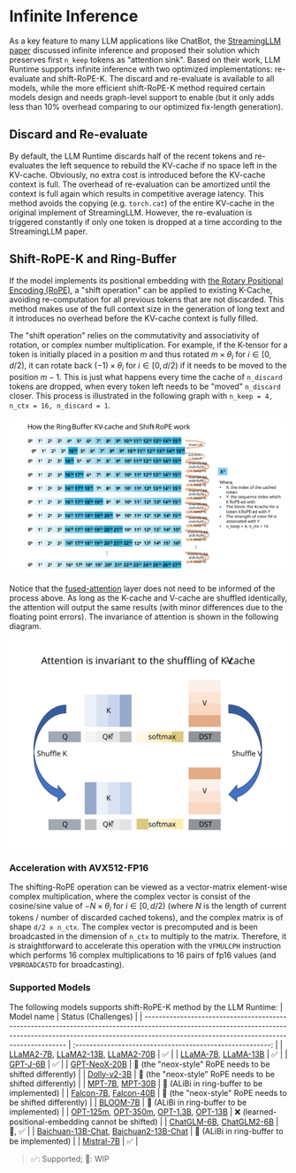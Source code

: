 Infinite Inference
==================

As a key feature to many LLM applications like ChatBot, the [StreamingLLM paper](https://arxiv.org/abs/2309.17453) discussed infinite inference and proposed their solution which preserves first `n_keep` tokens as "attention sink". Based on their work, LLM Runtime supports infinite inference with two optimized implementations: re-evaluate and shift-RoPE-K. The discard and re-evaluate is available to all models, while the more efficient shift-RoPE-K method required certain models design and needs graph-level support to enable (but it only adds less than 10% overhead comparing to our optimized fix-length generation).

## Discard and Re-evaluate
By default, the LLM Runtime discards half of the recent tokens and re-evaluates the left sequence to rebuild the KV-cache if no space left in the KV-cache. Obviously, no extra cost is introduced before the KV-cache context is full. The overhead of re-evaluation can be amortized until the context is full again which results in competitive average latency. This method avoids the copying (e.g. `torch.cat`) of the entire KV-cache in the original implement of StreamingLLM. However, the re-evaluation is triggered constantly if only one token is dropped at a time according to the StreamingLLM paper.

## Shift-RoPE-K and Ring-Buffer
If the model implements its positional embedding with [the Rotary Positional Encoding (RoPE)](https://arxiv.org/abs/2104.09864), a "shift operation" can be applied to existing K-Cache, avoiding re-computation for all previous tokens that are not discarded. This method makes use of the full context size in the generation of long text and it introduces no overhead before the KV-cache context is fully filled.

The "shift operation" relies on the commutativity and associativity of rotation, or complex number multiplication. For example, if the K-tensor for a token is initially placed in a position $m$ and thus rotated $m\times\theta_i \text{ for } i \in \left[0, d/2\right)$, it can rotate back $(-1)\times\theta_i \text{ for } i \in \left[0, d/2\right)$ if it needs to be moved to the position $m-1$. This is just what happens every time the cache of `n_discard` tokens are dropped, when every token left needs to be "moved" `n_discard` closer. This process is illustrated in the following graph with `n_keep = 4, n_ctx = 16, n_discard = 1`.

![Shift-RoPE graph](./imgs/shift-rope.svg)

Notice that the [fused-attention](./fused_attention.md) layer does not need to be informed of the process above. As long as the K-cache and V-cache are shuffled identically, the attention will output the same results (with minor differences due to the floating point errors). The invariance of attention is shown in the following diagram.

![Attention's shuffle invariance](./imgs/shuffle-attn.svg)

### Acceleration with AVX512-FP16
The shifting-RoPE operation can be viewed as a vector-matrix element-wise complex multiplication, where the complex vector is consist of the cosine/sine value of $-N \times \theta_i \text{ for } i \in \left[0, d/2\right)$ (where $N$ is the length of current tokens / number of discarded cached tokens), and the complex matrix is of shape `d/2 x n_ctx`. The complex vector is precomputed and is been broadcasted in the dimension of `n_ctx` to multiply to the matrix. Therefore, it is straightforward to accelerate this operation with the `VFMULCPH` instruction which performs 16 complex multiplications to 16 pairs of fp16 values (and `VPBROADCASTD` for broadcasting).

### Supported Models
The following models supports shift-RoPE-K method by the LLM Runtime:
| Model name                                                                                                                                                                                                           |                    Status (Challenges)                    |
| -------------------------------------------------------------------------------------------------------------------------------------------------------------------------------------------------------------------- | :-------------------------------------------------------: |
| [LLaMA2-7B](https://huggingface.co/meta-llama/Llama-2-7b-chat-hf), [LLaMA2-13B](https://huggingface.co/meta-llama/Llama-2-13b-chat-hf), [LLaMA2-70B](https://huggingface.co/meta-llama/Llama-2-70b-chat-hf)          |                             ✅                             |
| [LLaMA-7B](https://huggingface.co/decapoda-research/llama-7b-hf), [LLaMA-13B](https://huggingface.co/decapoda-research/llama-13b-hf)                                                                                 |                             ✅                             |
| [GPT-J-6B](https://huggingface.co/EleutherAI/gpt-j-6b)                                                                                                                                                               |                             ✅                             |
| [GPT-NeoX-20B](https://huggingface.co/EleutherAI/gpt-neox-20b)                                                                                                                                                       | 🚧 (the "neox-style" RoPE needs to be shifted differently) |
| [Dolly-v2-3B](https://huggingface.co/databricks/dolly-v2-3b)                                                                                                                                                         | 🚧 (the "neox-style" RoPE needs to be shifted differently) |
| [MPT-7B](https://huggingface.co/mosaicml/mpt-7b), [MPT-30B](https://huggingface.co/mosaicml/mpt-30b)                                                                                                                 |        🚧 (ALiBi in ring-buffer to be implemented)         |
| [Falcon-7B](https://huggingface.co/tiiuae/falcon-7b), [Falcon-40B](https://huggingface.co/tiiuae/falcon-40b)                                                                                                         | 🚧 (the "neox-style" RoPE needs to be shifted differently) |
| [BLOOM-7B](https://huggingface.co/bigscience/bloomz-7b1)                                                                                                                                                             |        🚧 (ALiBi in ring-buffer to be implemented)         |
| [OPT-125m](https://huggingface.co/facebook/opt-125m), [OPT-350m](https://huggingface.co/facebook/opt-350m), [OPT-1.3B](https://huggingface.co/facebook/opt-1.3b), [OPT-13B](https://huggingface.co/facebook/opt-13b) |    ❌ (learned-positional-embedding cannot be shifted)     |
| [ChatGLM-6B](https://huggingface.co/THUDM/chatglm-6b), [ChatGLM2-6B](https://huggingface.co/THUDM/chatglm2-6b)                                                                                                       |                           🚧, ✅                            |
| [Baichuan-13B-Chat](https://huggingface.co/baichuan-inc/Baichuan-13B-Chat), [Baichuan2-13B-Chat](https://huggingface.co/baichuan-inc/Baichuan2-13B-Chat)                                                             |        🚧 (ALiBi in ring-buffer to be implemented)         |
| [Mistral-7B](https://huggingface.co/mistralai/Mistral-7B-v0.1)                                                                                                                                                       |                             ✅                             |

> ✅: Supported; 🚧: WIP
